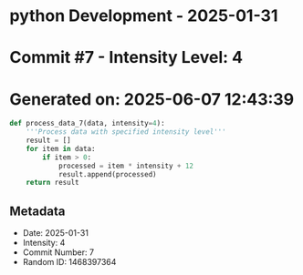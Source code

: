 ﻿# python Development - 2025-01-31
# Commit #7 - Intensity Level: 4
# Generated on: 2025-06-07 12:43:39
```python
def process_data_7(data, intensity=4):
    '''Process data with specified intensity level'''
    result = []
    for item in data:
        if item > 0:
            processed = item * intensity + 12
            result.append(processed)
    return result
```
## Metadata
- Date: 2025-01-31
- Intensity: 4
- Commit Number: 7
- Random ID: 1468397364
